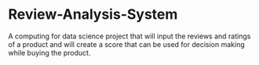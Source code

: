 # Review-Analysis-System
A computing for data science project that will input the reviews and ratings of a product and will create a score that can be used for decision making while buying the product.
